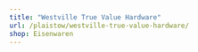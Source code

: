```yaml
---
title: "Westville True Value Hardware"
url: /plaistow/westville-true-value-hardware/
shop: Eisenwaren
---
```

